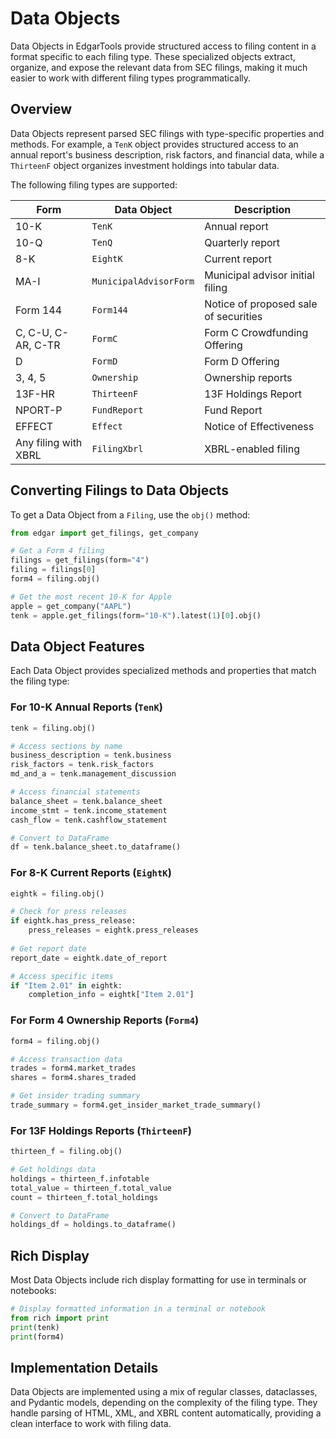 # Data Objects

Data Objects in EdgarTools provide structured access to filing content in a format specific to each filing type. These specialized objects extract, organize, and expose the relevant data from SEC filings, making it much easier to work with different filing types programmatically.

## Overview

Data Objects represent parsed SEC filings with type-specific properties and methods. For example, a `TenK` object provides structured access to an annual report's business description, risk factors, and financial data, while a `ThirteenF` object organizes investment holdings into tabular data.

The following filing types are supported:

| Form                       | Data Object                  | Description                           |
|----------------------------|------------------------------|---------------------------------------|
| 10-K                       | `TenK`                       | Annual report                         |
| 10-Q                       | `TenQ`                       | Quarterly report                      |
| 8-K                        | `EightK`                     | Current report                        |
| MA-I                       | `MunicipalAdvisorForm`       | Municipal advisor initial filing      |
| Form 144                   | `Form144`                    | Notice of proposed sale of securities |
| C, C-U, C-AR, C-TR         | `FormC`                      | Form C Crowdfunding Offering          |
| D                          | `FormD`                      | Form D Offering                       |
| 3, 4, 5                    | `Ownership`                  | Ownership reports                     |
| 13F-HR                     | `ThirteenF`                  | 13F Holdings Report                   |
| NPORT-P                    | `FundReport`                 | Fund Report                           |
| EFFECT                     | `Effect`                     | Notice of Effectiveness               |
| Any filing with XBRL       | `FilingXbrl`                 | XBRL-enabled filing                   |

## Converting Filings to Data Objects

To get a Data Object from a `Filing`, use the `obj()` method:

```python
from edgar import get_filings, get_company

# Get a Form 4 filing
filings = get_filings(form="4")
filing = filings[0]
form4 = filing.obj()

# Get the most recent 10-K for Apple
apple = get_company("AAPL")
tenk = apple.get_filings(form="10-K").latest(1)[0].obj()
```

## Data Object Features

Each Data Object provides specialized methods and properties that match the filing type:

### For 10-K Annual Reports (`TenK`)

```python
tenk = filing.obj()

# Access sections by name
business_description = tenk.business
risk_factors = tenk.risk_factors
md_and_a = tenk.management_discussion

# Access financial statements
balance_sheet = tenk.balance_sheet
income_stmt = tenk.income_statement
cash_flow = tenk.cashflow_statement

# Convert to DataFrame
df = tenk.balance_sheet.to_dataframe()
```

### For 8-K Current Reports (`EightK`)

```python
eightk = filing.obj()

# Check for press releases
if eightk.has_press_release:
    press_releases = eightk.press_releases
    
# Get report date
report_date = eightk.date_of_report

# Access specific items
if "Item 2.01" in eightk:
    completion_info = eightk["Item 2.01"]
```

### For Form 4 Ownership Reports (`Form4`)

```python
form4 = filing.obj()

# Access transaction data
trades = form4.market_trades
shares = form4.shares_traded

# Get insider trading summary
trade_summary = form4.get_insider_market_trade_summary()
```

### For 13F Holdings Reports (`ThirteenF`)

```python
thirteen_f = filing.obj()

# Get holdings data
holdings = thirteen_f.infotable
total_value = thirteen_f.total_value
count = thirteen_f.total_holdings

# Convert to DataFrame
holdings_df = holdings.to_dataframe()
```

## Rich Display

Most Data Objects include rich display formatting for use in terminals or notebooks:

```python
# Display formatted information in a terminal or notebook
from rich import print
print(tenk)
print(form4)
```

## Implementation Details

Data Objects are implemented using a mix of regular classes, dataclasses, and Pydantic models, depending on the complexity of the filing type. They handle parsing of HTML, XML, and XBRL content automatically, providing a clean interface to work with filing data.